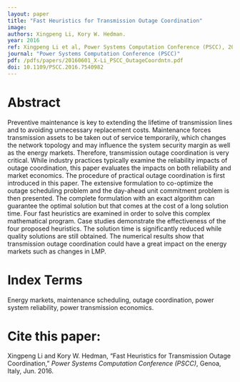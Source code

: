 ```yaml
---
layout: paper
title: "Fast Heuristics for Transmission Outage Coordination"
image: 
authors: Xingpeng Li, Kory W. Hedman.
year: 2016
ref: Xingpeng Li et al, Power Systems Computation Conference (PSCC), 2016.
journal: "Power Systems Computation Conference (PSCC)"
pdf: /pdfs/papers/20160601_X-Li_PSCC_OutageCoordntn.pdf
doi: 10.1109/PSCC.2016.7540982 
---
```


# Abstract

Preventive maintenance is key to extending the lifetime of transmission lines and to avoiding unnecessary replacement costs. Maintenance forces transmission assets to be taken out of service temporarily, which changes the network topology and may influence the system security margin as well as the energy markets. Therefore, transmission outage coordination is very critical. While industry practices typically examine the reliability impacts of outage coordination, this paper evaluates the impacts on both reliability and market economics. The procedure of practical outage coordination is first introduced in this paper. The extensive formulation to co-optimize the outage scheduling problem and the day-ahead unit commitment problem is then presented. The complete formulation with an exact algorithm can guarantee the optimal solution but that comes at the cost of a long solution time. Four fast heuristics are examined in order to solve this complex mathematical program. Case studies demonstrate the effectiveness of the four proposed heuristics. The solution time is significantly reduced while quality solutions are still obtained. The numerical results show that transmission outage coordination could have a great impact on the energy markets such as changes in LMP.

# Index Terms
Energy markets, maintenance scheduling, outage coordination, power system reliability, power transmission economics.

# Cite this paper:
Xingpeng Li and Kory W. Hedman, “Fast Heuristics for Transmission Outage Coordination,” *Power Systems Computation Conference (PSCC)*, Genoa, Italy, Jun. 2016.
